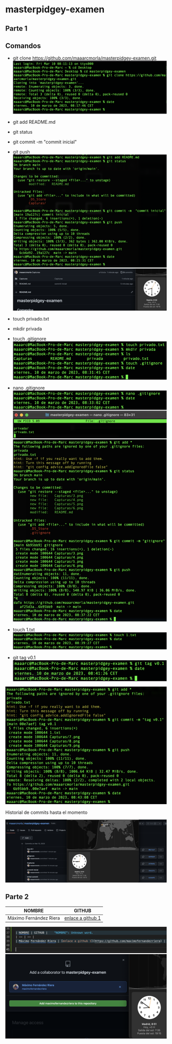 # masterpidgey-examen
## Parte 1
## Comandos
- git clone https://github.com/maaarcmorla/masterpidgey-examen.git
![captura](Capturas/1.png)

- git add README.md
- git status
- git commit -m "commit inicial"
- git push
![captura](Capturas/2.png)
![captura](Capturas/3.png)

- touch privado.txt
- mkdir privada
- touch .gitignore
![captura](Capturas/4.png)
- nano .gitignore
![captura](Capturas/5.png)
![captura](Capturas/6.png)
![captura](Capturas/7.png)

- touch 1.txt
![captura](Capturas/8.png)

- git tag v0.1
![captura](Capturas/9.png)

![captura](Capturas/10.png)

Historial de commits hasta el momento

![captura](Capturas/11.png)

## Parte 2

| NOMBRE | GITHUB |
| -- | -- |
| Máximo Fernández Riera | [enlace a github 1](https://github.com/maximofernandezriera) |

![captura](Capturas/12.png)
![captura](Capturas/13.png)
